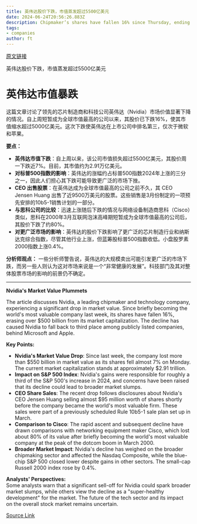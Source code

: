 ```yaml
---
title: 英伟达股价下跌，市值蒸发超过5500亿美元
date: 2024-06-24T20:56:26.883Z
description: Chipmaker’s shares have fallen 16% since Thursday, ending brief stint as world’s most valuable company last week
tags: 
- companies
author: ft
---
```


[原文链接](https://ft.com/content/7332b1f8-cf7c-4bfa-82f4-88d0deb23f98)

英伟达股价下跌，市值蒸发超过5500亿美元

# **英伟达市值暴跌** 

这篇文章讨论了领先的芯片制造商和科技公司英伟达（Nvidia）市场价值显著下降的情况。自上周短暂成为全球市值最高的公司以来，其股价已下跌16%，使其市值缩水超过5000亿美元。这次下跌使英伟达在上市公司中排名第三，仅次于微软和苹果。

**要点：**
- **英伟达市值下跌**：自上周以来，该公司市值损失超过5500亿美元，其股价周一下跌近7%。目前，其市值约为2.91万亿美元。
- **对标普500指数的影响**：英伟达的涨幅约占标普500指数2024年上涨的三分之一，因此人们担心其下跌可能导致更广泛的市场下挫。
- **CEO 出售股票**：在英伟达成为全球市值最高的公司之前不久，其 CEO Jensen Huang 出售了近9500万美元的股票。这些销售是3月份制定的一项预先安排的10b5-1销售计划的一部分。
- **与思科公司的比较**：迅速上涨随后下跌的情况与网络设备制造商思科（Cisco）类似，思科在2000年3月互联网泡沫高峰期短暂成为全球市值最高的公司后，其股价下跌了约80%。
- **对更广泛市场的影响**：英伟达的股价下跌影响了更广泛的芯片制造行业和纳斯达克综合指数，尽管其他行业上涨，但蓝筹股标普500指数收低。小盘股罗素2000指数上涨0.4%。

**分析师观点：**
一些分析师警告说，英伟达的大规模卖出可能引发更广泛的市场下跌，而另一些人则认为这对市场来说是一个“非常健康的发展”。科技部门及其对整体股票市场的影响的前景仍不确定。

---

 **Nvidia's Market Value Plummets**  

The article discusses Nvidia, a leading chipmaker and technology company, experiencing a significant drop in market value. Since briefly becoming the world's most valuable company last week, its shares have fallen 16%, erasing over $500 billion from its market capitalization. The decline has caused Nvidia to fall back to third place among publicly listed companies, behind Microsoft and Apple.

**Key Points:**  
- **Nvidia's Market Value Drop**: Since last week, the company lost more than $550 billion in market value as its shares fell almost 7% on Monday. The current market capitalization stands at approximately $2.91 trillion.
- **Impact on S&P 500 Index**: Nvidia's gains were responsible for roughly a third of the S&P 500's increase in 2024, and concerns have been raised that its decline could lead to broader market slumps.
- **CEO Share Sales**: The recent drop follows disclosures about Nvidia's CEO Jensen Huang selling almost $95 million worth of shares shortly before the company became the world's most valuable firm. These sales were part of a previously scheduled Rule 10b5-1 sale plan set up in March.
- **Comparison to Cisco**: The rapid ascent and subsequent decline have drawn comparisons with networking equipment maker Cisco, which lost about 80% of its value after briefly becoming the world's most valuable company at the peak of the dotcom boom in March 2000.
- **Broader Market Impact**: Nvidia's decline has weighed on the broader chipmaking sector and affected the Nasdaq Composite, while the blue-chip S&P 500 closed lower despite gains in other sectors. The small-cap Russell 2000 index rose by 0.4%.

**Analysts' Perspectives:**  
Some analysts warn that a significant sell-off for Nvidia could spark broader market slumps, while others view the decline as a "super-healthy development" for the market. The future of the tech sector and its impact on the overall stock market remains uncertain.

[Source Link](https://ft.com/content/7332b1f8-cf7c-4bfa-82f4-88d0deb23f98)

